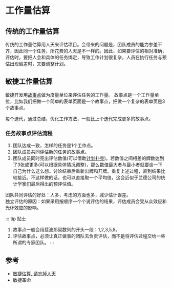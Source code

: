 # 工作量估算
## 传统的工作量估算
传统的工作量估算用人天来评估项目。会带来的问题是，团队成员的能力参差不齐，因此同一个任务，所花费的人天是不一样的。因此，如果要评估的相对准确，评估时，要把人会和具体的任务绑定，导致工作计划很复杂，人员在执行任务与预估出现偏差时，又要调整计划。

## 敏捷工作量估算
敏捷开发用[故事点](../term/story-point.md)做为度量单位来评估任务的工作量。 故事点是一个工作量单位，比如我们把做一个简单的表单页面是一个故事点，把做一个复杂的表单页是3个故事点。

每个迭代，通过总结，优化工作方法，一般比上个迭代完成更多的故事点。

### 任务故事点评估流程
1. 团队达成一致，怎样的任务是1个工作点。
1. 团队成员共同评估新的任务的故事点。
1. 团队成员同时亮出评估数值(可以借助[计划扑克](https://baike.baidu.com/item/%E8%AE%A1%E5%88%92%E6%89%91%E5%85%8B/1904015))。若数值之间相差的牌数达到了3张或更多(可以根据具体情况调整)，那么数值最大者与最小者就要谈一下自己为什么这么想。讨论结束后重新出牌和开牌。重复上述过程，直到结果比较接近。不这样做的话，也可以直接取一个平均值，这会近似于兰德公司的统计学家们最后得出的预评估值。

团队共同评估的好处：人多，考虑的方面也多，减少估计误差。  
独立评估的原因：如果采用按顺序一个个说评估的结果，评估成员会受从众效应和光环效应的影响。

::: tip 贴士
1. 故事点一般会用斐波那契数列的开头一段：1,2,3,5,8。
2. 评估故事点，必须让真正做事的团队去负责评估，而不是将评估过程交给一些所谓的专家团队。
:::

## 参考
* [敏捷估算, 请忘掉人天](http://www.scrumcn.com/agile/scrum/8230.html)
* 敏捷革命
